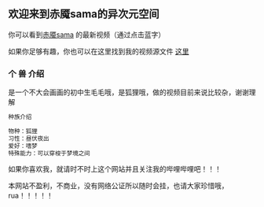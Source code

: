 ## 欢迎来到赤魇sama的异次元空间

你可以看到[赤魇sama](https://space.bilibili.com/499904421) 的最新视频（通过点击蓝字）

如果你足够有趣，你也可以在这里找到我的视频源文件 [这里](https://github.com/chiyansama/Chiyansama.github.io) 

### 个 兽 介绍

是一个不大会画画的初中生毛毛哦，是狐狸哦，做的视频目前来说比较杂，谢谢理解

```markdown
种族介绍

物种：狐狸
习性：昼伏夜出
爱好：嗜梦
特殊能力：可以穿梭于梦境之间

```

如果你喜欢我，就请时不时上这个网站并且关注我的哔哩哔哩吧！！！

本网站不盈利，不商业，没有网络公证所以随时会挂，也请大家珍惜哦，rua！！！！！
